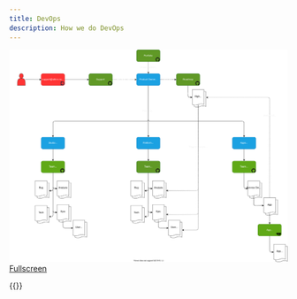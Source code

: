 ```yaml
---
title: DevOps
description: How we do DevOps
---
```


![Backlogs](backlogs.drawio.svg "Backlogs and teams")
[Fullscreen](backlogs.drawio.svg)

{{<children>}}

